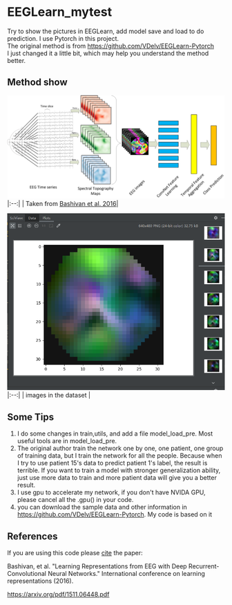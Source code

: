 # EEGLearn_mytest
Try to show the pictures in EEGLearn, add model save and load to do prediction. I use Pytorch in this project.  
The original method is from https://github.com/VDelv/EEGLearn-Pytorch  
I just changed it a little bit, which may help you understand the method better.

## Method show
![alt text](diagram.png "Converting EEG recordings to movie snippets")
|:--:| 
| Taken from [Bashivan et al. 2016](https://arxiv.org/pdf/1511.06448.pdf)|

![images](https://github.com/xy1802/EEGLearn_mytest/blob/master/images.png)
|:--:| 
| images in the dataset |

## Some Tips
1. I do some changes in train,utils, and add a file model_load_pre. Most useful tools are in model_load_pre. 
2. The original author train the network one by one, one patient, one group of training data, but I train the network for all the people. 
Because when I try to use patient 15's data to predict patient 1's label, the result is terrible. If you want to train a model with stronger generalization ability,
just use more data to train and more patient data will give you a better result.
3. I use gpu to accelerate my network, if you don't have NVIDA GPU, please cancel all the .gpu() in your code.
4. you can download the sample data and other information in https://github.com/VDelv/EEGLearn-Pytorch. My code is based on it
## References 

If you are using this code please [cite](Cite.bib) the paper:

Bashivan, et al. "Learning Representations from EEG with Deep Recurrent-Convolutional Neural Networks." International conference on learning representations (2016).

https://arxiv.org/pdf/1511.06448.pdf

